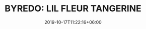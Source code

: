 ---
title: "BYREDO: LIL FLEUR TANGERINE"
category: "BYREDO"
gender: "Unisex"
date: 2019-10-17T11:22:16+06:00
draft: false

# meta description
description : "100 ml" 


# product Price
price: "200"

# Product Short Description
shortDescription: "Lil Fleur is inspired by a heady, surging world of youthful emotions, both happy and sad, and with a great debt to music, the scent is ultimately an interpretation of promise and potential, audaciousness and sincerity - youth & happiness. **INGREDIENTS**: At its heart is a Damascena Rose, sparkling, crisp and enveloping in its sweetness. Top notes of Cassis and Tangerine, add to the crisp sparkle. While Saffron soothes in its warm tones. Blonde Woods, Amber and Vanilla, add notes of sophistication at the base of the fragrance.  **100ml-EDP-UNISEX**"

#product ID
productID: "15"

# type must be "products"
type: "products"

# product Images
# first image will be shown in the product page
images:
  - image: "images/products/byredo/Tangerine.jpg"
 
---